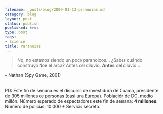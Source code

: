 ```yaml
--- 
filename: _posts/blog/2009-01-13-paranoias.md
category: blog
layout: post
status: publish
published: true
type: post
tags: 
- Science
title: Paranoias
---
```

<blockquote>No, no estamos siendo un poco paranoicos… ¿Sabes cuándo construyó Noe el arca? Antes del diluvio. <span style="font-weight:bold;">Antes</span> del diluvio...</blockquote>
– Nathan (Spy Game, 2001)<br /><br /><br />PD: Este fin de semana es el discurso de investidura de Obama, presidente de 305 millones de personas (casi una Europa). Población de DC, medio millón. Número esperado de espectadores este fin de semana: <span style="font-weight:bold;">4 millones</span>. Número de policias: 10.000 + Servicio secreto.
